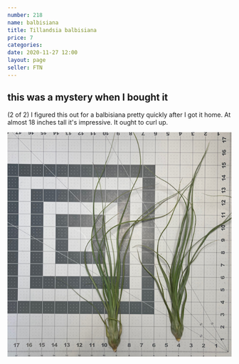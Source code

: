 ```yaml
---
number: 218
name: balbisiana
title: Tillandsia balbisiana
price: 7
categories: 
date: 2020-11-27 12:00
layout: page
seller: FTN
---
```


## this was a mystery when I bought it

(2 of 2) I figured this out for a balbisiana pretty quickly after I got it home. At almost 18 inches tall it's impressive. It ought to curl up.

!["Tillandsia balbisiana"](/i/IMG_1405.jpeg "Tillandsia balbisiana")
